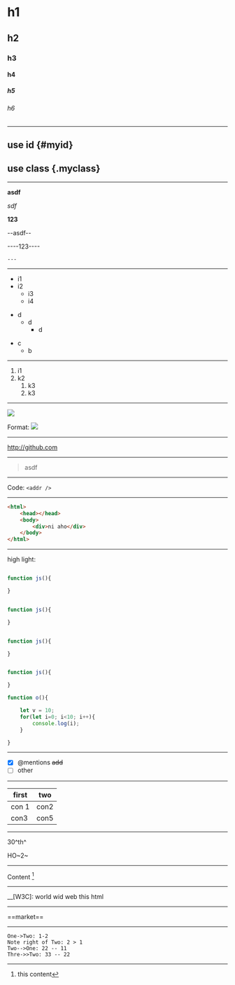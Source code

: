 # h1

## h2
### h3
#### h4
##### h5
###### h6

---

## use id {#myid}
## use class {.myclass}

---

**asdf**

*sdf*

****123****

--asdf--

----123----

~~~~
---
~~~~

---

- i1
- i2
   - i3
   - i4
* d
    + d
        * d
- c
    * b

---

1. i1
2. k2
    1. k3
    2. k3

---

![](/front/webWindows/images/icos/qq.jpg)

Format: ![](/front/webWindows/images/icos/qq.jpg)

---

http://github.com
[](http://github.com)

---

> asdf

---
Code:
`<addr />`

---

```html
<html>
    <head></head>
    <body>
        <div>ni aho</div>
    </body>
</html>
```

---
high light:
```javascript

function js(){

}
```

```javascript {.class1 .class2}

function js(){

}
```

```javascript {.line-numbers highlight=3}

function js(){

}
```

```javascript {highlight=[2,4-9]}

function js(){

}

function o(){

    let v = 10;
    for(let i=0; i<10; i++){
        console.log(i);
    }

}
```

---

- [x] @mentions <del>add</del>
- [ ] other

---

first | two
------|------
con 1 | con2
con3  | con5

---

30^th^

HO~2~

---

Content [^1]

[^1]: this content

---

__[W3C]: world wid web
this html

---

==market==

---

```sequence{theme="hand"}
One->Two: 1-2
Note right of Two: 2 > 1
Two-->One: 22 -- 11
Thre->>Two: 33 -- 22
```

